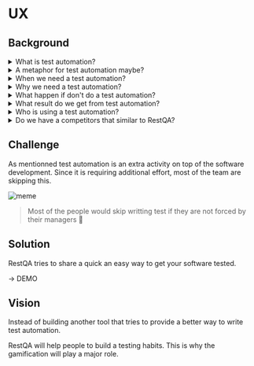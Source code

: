 # UX

## Background

<details>
  <summary>What is test automation?</summary>
  
  ### Understand the software release lifecycle
   
  1. Get the requirement
  2. Build a feature
  3. Test the feature
  
  Then we restart these 3 steps again and again.
  
  ### Large system
  
  More you get feature develop, more you need to test you system. 100 feature = 100 test to run  at each release.
  
  ### Challenge
  
  Most of the time test are run manually by human. Running 100 tests could be time consuming especially if you need to run the same test everytime.
  
  ### Solution
  
  This is where test automation plays a major role. Basically instead of testing the system manually, we are building test automation that will perform all the       action that we use to do manually but this time it is automated.
  
</details>

<details>
  <summary>A metaphor for test automation maybe?</summary>
  
  > Test automation is like healthy food... We know that it's good for us but we all have different excuses to not eat healthy food.
  
</details>


<details>
  <summary>When we need a test automation?</summary>
   
  Test automation is important during the development lifecycle of a software.
 
</details>

<details>
  <summary>Why we need a test automation?</summary>
  
  Increase of the software quality.
  Test automation is a way to ask question about the software behavior.
  Test automation = question
  Software behavior = answer
  
  More we can ask question to our software more we can validate that we get an expected behavior from our software.

</details>

<details>
  <summary>What happen if don't do a test automation?</summary>
  
  1. Need to relies on human skill to constantly test 
  2. Lack of confidence on the sofware behavior
  3. Release software very slow
  4. Hard to find regression. (sometime new feature implementation break old feature behavior)
  5. Decrease of the software quality
  
  
</details>

<details>
  <summary>What result do we get from test automation?</summary>
  
  1. Confidence on the software behavior
  2. Identify faster the root cause of an issue
  3. Release cycle speed increase (test faster = release faster) 
  
</details>

<details>
  <summary>Who is using a test automation?</summary>
  
  1. QA (maintenance /development)
  2. Developer (development / maintenance)
  3. Business analyst (consultation)
 
</details>


<details>
  <summary>Do we have a competitors that similar to RestQA?</summary>
  
  ### Open Source
  1. [Karate Dsl](https://github.com/intuit/karate)
  2. [Cypress](https://www.cypress.io/)
  3. 
  ### SaaS
  1. [Postman](https://www.postman.com/)
  2. [API fortress](https://apifortress.com/)
  3. [Assertible](https://assertible.com/)
  
</details>

## Challenge

As mentionned test automation is an extra activity on top of the software development.
Since it is requiring additional effort, most of the team are skipping this.

![meme](https://mailtrap.io/wp-content/uploads/2020/06/testing_meme3.png)

> Most of the people would skip writting test if they are not forced by their managers 🤪


## Solution

RestQA tries to share a quick an easy way to get your software tested.

-> DEMO


## Vision

Instead of building another tool that tries to provide a better way to write test automation.

RestQA will help people to build a testing habits.
This is why the gamification will play a major role.








